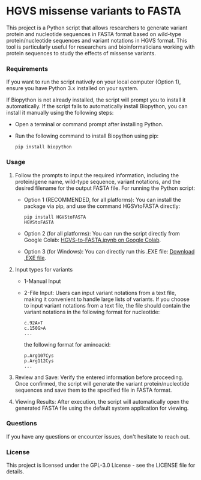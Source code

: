 # HGVS missense variants to FASTA

This project is a Python script that allows researchers to generate variant protein and nucleotide sequences in FASTA format based on wild-type protein/nucleotide sequences and variant notations in HGVS format. This tool is particularly useful for researchers and bioinformaticians working with protein sequences to study the effects of missense variants.


### Requirements
If you want to run the script natively on your local computer (Option 1), ensure you have Python 3.x installed on your system. 

If Biopython is not already installed, the script will prompt you to install it automatically. 
If the script fails to automatically install Biopython, you can install it manually using the following steps:

- Open a terminal or command prompt after installing Python.
- Run the following command to install Biopython using pip:
  
   ```
   pip install biopython
   ```

### Usage
1. Follow the prompts to input the required information, including the protein/gene name, wild-type sequence, variant notations, and the desired filename for the output FASTA file. For running the Python script:
    - Option 1 (RECOMMENDED, for all platforms): You can install the package via pip, and use the command HGSVtoFASTA directly:
      ```
      pip install HGVStoFASTA
      HGVStoFASTA
      ```
      
    - Option 2 (for all platforms): You can run the script directly from Google Colab: [HGVS-to-FASTA.ipynb on Google Colab](https://colab.research.google.com/drive/1yiqgo0joTMsBdOz57pTI6i5LgBDWO3zw?usp=sharing).
  
    - Option 3 (for Windows): You can directly run this .EXE file: [Download .EXE file](https://drive.google.com/file/d/1rrDwS52b_H1F8sdb93SGLpxQ4JhbRyBB/view?usp=sharing).
  
3. Input types for variants
   - 1-Manual Input
   - 2-File Input: Users can input variant notations from a text file, making it convenient to handle large lists of variants.
     If you choose to input variant notations from a text file, the file should contain the variant notations in the following format for nucleotide:
     
      ```
      c.92A>T
      c.150G>A
      ...
      ```
      
      the following format for aminoacid:
       ```
      p.Arg107Cys
      p.Arg112Cys
      ...
      ```

4. Review and Save: Verify the entered information before proceeding. Once confirmed, the script will generate the variant protein/nucleotide sequences and save them to the specified file in FASTA format.

5. Viewing Results: After execution, the script will automatically open the generated FASTA file using the default system application for viewing.


### Questions
If you have any questions or encounter issues, don't hesitate to reach out.

### License
This project is licensed under the  GPL-3.0 License - see the LICENSE file for details.
